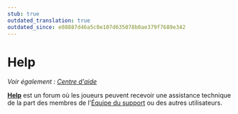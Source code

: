 ```yaml
---
stub: true
outdated_translation: true
outdated_since: e08887d46a5c0e107d635078b0ae379f7689e342
---
```


# Help

*Voir également : [Centre d'aide](/wiki/Help_centre)*

[**Help**](https://osu.ppy.sh/community/forums/5) est un forum où les joueurs peuvent recevoir une assistance technique de la part des membres de l'[Équipe du support](/wiki/People/Support_Team) ou des autres utilisateurs.
